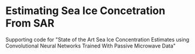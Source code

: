 # Estimating Sea Ice Concetration From SAR
Supporting code for "State of the Art Sea Ice Concentration Estimates using Convolutional Neural Networks Trained With Passive Microwave Data"
